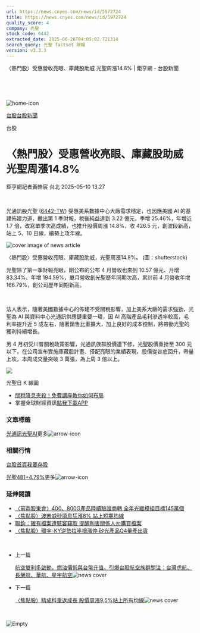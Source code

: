 ```yaml
---
url: https://news.cnyes.com/news/id/5972724
title: https://news.cnyes.com/news/id/5972724
quality_score: 4
company: 光聖
stock_code: 6442
extracted_date: 2025-06-26T04:05:02.721314
search_query: 光聖 factset 財報
version: v3.3.3
---
```


〈熱門股〉受惠營收亮眼、庫藏股助威 光聖周漲14.8% | 鉅亨網 - 台股新聞

‌

‌

![home-icon](/assets/icons/breadCrumb/symbol-icon-home.svg)

[台股](/news/cat/tw_stock)[台股新聞](/news/cat/tw_stock_news)

台股

# 〈熱門股〉受惠營收亮眼、庫藏股助威 光聖周漲14.8%

鉅亨網記者黃皓宸 台北 2025-05-10 13:27

‌

光通訊股光聖 ([6442-TW](https://www.cnyes.com/twstock/6442)) 受惠美系數據中心大廠需求穩定，也因應美國 AI 的基建佈建力道，繳出第 1 季財報，稅後純益達到 3.22 億元，季增 25.46%，年增近 1.7 倍，改寫單季次高成績，也推升股價周漲 14.8%，收 426.5 元，創波段新高，站上 5、10 日線，續勢上攻年線。

![cover image of news article](/_next/image?url=https%3A%2F%2Fcimg.cnyes.cool%2Fprod%2Fnews%2F5972724%2Fl%2Fd41cdd7ec7272bbd14a8d47ff54ec138.jpg&w=3840&q=75)

〈熱門股〉受惠營收亮眼、庫藏股助威，光聖周漲14.8%。 (圖：shutterstock)

光聖除了第一季財報亮眼，剛公布的公布 4 月營收也來到 10.57 億元、月增 83.34%、年增 194.59%，單月營收創光聖歷年同期次高，累計前 4 月營收年增 166.79%，創公司歷年同期新高。

‌

法人表示，隨著美國數據中心的佈建不受關稅影響，加上美系大廠的需求強勁，光聖為 AI 與資料中心光通訊供應鏈重要一環，因 AI 高階產品毛利滲透率較高，毛利率提升近 5 成左右，隨著銷售比重擴大，加上良好的成本控制，將帶動光聖的獲利持續增長。

另 4 月初受川普關稅政策影響，光通訊族群股價遭下修，光聖股價重挫至 300 元以下，在公司宣布實施庫藏股計畫、搭配亮眼的業績表現，股價從谷底回升，帶量上攻，本周成交量突破 3 萬張，為上周 3 倍以上。

![](https://so.cnyes.com/mobilechart/MobileChart.aspx?markettype=twstock&charttype1=kchart&stockcode=6442&imgwidth=580&imgheight=500&bgcolor=2)


光聖日 K 線圖

* [關稅降息夾殺！免費講座教你如何布局](https://www.rsc.com.tw/Cnyes_RSC/SeminarBooking2025InvestmentOutlook.aspx?utm_source=anue&utm_medium=usstocks_end)
* 掌握全球財經資訊[點我下載APP](http://www.cnyes.com/app/?utm_source=mweb&utm_medium=HamMenuBanner&utm_campaign=fixed&utm_content=entr)

### 文章標籤

[光通訊](https://news.cnyes.com/tag/光通訊 "光通訊")[光聖](https://news.cnyes.com/tag/光聖 "光聖")[AI](https://news.cnyes.com/tag/AI "AI")更多![arrow-icon](/assets/icons/arrows/arrow-down.svg)

### 相關行情

[台股首頁](https://www.cnyes.com/twstock)[我要存股](https://supr.link/8OHaU)

[光聖481+4.79%](https://www.cnyes.com/twstock/6442)更多![arrow-icon](/assets/icons/arrows/arrow-down.svg)

### 延伸閱讀

* [〈前鼎股東會〉400、800G產品陸續驗證商轉 全年光纖模組目標145萬個](/news/id/6038420)
* [〈焦點股〉波若威秒填息狂漲8% 站上短期均線](/news/id/6035694)
* [聯鈞：確有檔案遭駭客竊取 提醒利害關係人勿購買檔案](/news/id/6022790)
* [〈焦點股〉環宇-KY逆勢拉半根漲停 矽光產品Q4量產出貨](/news/id/6021323)

‌

* 上一篇

  [航空雙利多啟動，燃油價低與台幣升值，引爆台股航空族群關注：台灣虎航、長榮航、華航、星宇航空](/news/id/5969499)![news cover](https://cimg.cnyes.cool/prod/news/5969499/m/c188e3ae9f6651d0314a74b67ae9e26c.jpg)
* 下一篇

  [〈焦點股〉精成科重返成長 股價周漲9.5%站上所有均線](/news/id/5972599)![news cover](https://cimg.cnyes.cool/prod/news/5972599/m/2c2f14bb776834c9e2979e2bac6b1fa8.jpg)

‌

![Empty](/assets/icons/skeleton/empty-image.svg)

‌